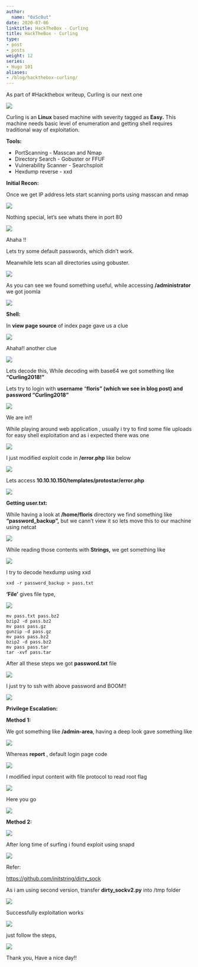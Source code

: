 ```yaml
---
author:
  name: "0xSc0ut"
date: 2020-07-06
linktitle: HackTheBox - Curling
title: HackTheBox - Curling
type:
- post
- posts
weight: 12
series:
- Hugo 101
aliases:
- /blog/hackthebox-curling/
---
```


As part of #Hackthebox writeup,  Curling is our next one


![](https://paper-attachments.dropbox.com/s_B3FF802273E2D519A69F0406B1A3CAD2CB372A8470F1152B728E4CD69E2CBB34_1594117588229_Screenshot+2020-07-07+at+3.55.29+PM.png)


Curling is an **Linux** based machine with severity tagged as **Easy.**  This machine needs basic level of enumeration and getting shell requires traditional way of exploitation.

**Tools:**


- PortScanning - Masscan and Nmap
- Directory Search - Gobuster or FFUF
- Vulnerability Scanner - Searchsploit
- Hexdump reverse - xxd

**Initial Recon:**

Once we get IP address lets start scanning ports using masscan and nmap


![](https://paper-attachments.dropbox.com/s_B3FF802273E2D519A69F0406B1A3CAD2CB372A8470F1152B728E4CD69E2CBB34_1594118146378_Screenshot+2020-07-07+at+4.05.33+PM.png)


Nothing special, let’s see whats there in port 80


![](https://paper-attachments.dropbox.com/s_B3FF802273E2D519A69F0406B1A3CAD2CB372A8470F1152B728E4CD69E2CBB34_1594118256691_Screenshot+2020-07-07+at+4.07.20+PM.png)


Ahaha !! 

Lets try some default passwords, which didn’t work.

Meanwhile lets scan all directories using gobuster.


![](https://paper-attachments.dropbox.com/s_B3FF802273E2D519A69F0406B1A3CAD2CB372A8470F1152B728E4CD69E2CBB34_1594118402714_Screenshot+2020-07-07+at+4.09.50+PM.png)


As you can see we found something useful, while accessing **/administrator** we got joomla


![](https://paper-attachments.dropbox.com/s_B3FF802273E2D519A69F0406B1A3CAD2CB372A8470F1152B728E4CD69E2CBB34_1594118545716_Screenshot+2020-07-07+at+4.12.14+PM.png)


**Shell:**

In **view page source** of index page gave us a clue


![](https://paper-attachments.dropbox.com/s_B3FF802273E2D519A69F0406B1A3CAD2CB372A8470F1152B728E4CD69E2CBB34_1594118701606_Screenshot+2020-07-07+at+4.13.33+PM.png)


Ahaha!! another clue


![](https://paper-attachments.dropbox.com/s_B3FF802273E2D519A69F0406B1A3CAD2CB372A8470F1152B728E4CD69E2CBB34_1594118753157_Screenshot+2020-07-07+at+4.15.34+PM.png)


Lets decode this, While decoding with base64 we got something like **“Curling2018!”**

Lets try to login with **username** “**floris” (which we see in blog post) and password “Curling2018”**


![](https://paper-attachments.dropbox.com/s_B3FF802273E2D519A69F0406B1A3CAD2CB372A8470F1152B728E4CD69E2CBB34_1594119155250_Screenshot+2020-07-07+at+4.22.26+PM.png)


We are in!!

While playing around web application , usually i try to find some file uploads for easy shell exploitation and as i expected there was one


![](https://paper-attachments.dropbox.com/s_B3FF802273E2D519A69F0406B1A3CAD2CB372A8470F1152B728E4CD69E2CBB34_1594119370886_Screenshot+2020-07-07+at+4.26.00+PM.png)


I just modified exploit code in **/error.php** like below


![](https://paper-attachments.dropbox.com/s_B3FF802273E2D519A69F0406B1A3CAD2CB372A8470F1152B728E4CD69E2CBB34_1594119491149_Screenshot+2020-07-07+at+4.27.19+PM.png)


Lets access **10.10.10.150/templates/protostar/error.php**


![](https://paper-attachments.dropbox.com/s_B3FF802273E2D519A69F0406B1A3CAD2CB372A8470F1152B728E4CD69E2CBB34_1594119737613_Screenshot+2020-07-07+at+4.32.06+PM.png)


**Getting user.txt:**

While having a look at **/home/floris** directory we find something like **“password_backup”,** but we cann’t view it so lets move this to our machine using netcat


![](https://paper-attachments.dropbox.com/s_B3FF802273E2D519A69F0406B1A3CAD2CB372A8470F1152B728E4CD69E2CBB34_1594121018395_Screenshot+2020-07-07+at+4.53.13+PM.png)


While reading those contents with **Strings,** we get something like


![](https://paper-attachments.dropbox.com/s_B3FF802273E2D519A69F0406B1A3CAD2CB372A8470F1152B728E4CD69E2CBB34_1594121161923_Screenshot+2020-07-07+at+4.55.03+PM.png)


I try to decode hexdump using xxd


    xxd -r password_backup > pass.txt

**‘File’** gives file type,


![](https://paper-attachments.dropbox.com/s_B3FF802273E2D519A69F0406B1A3CAD2CB372A8470F1152B728E4CD69E2CBB34_1594125780756_Screenshot+2020-07-07+at+6.12.46+PM.png)



    mv pass.txt pass.bz2
    bzip2 -d pass.bz2
    mv pass pass.gz
    gunzip -d pass.gz
    mv pass pass.bz2
    bzip2 -d pass.bz2
    mv pass pass.tar
    tar -xvf pass.tar

After all these steps we got **password.txt** file


![](https://paper-attachments.dropbox.com/s_B3FF802273E2D519A69F0406B1A3CAD2CB372A8470F1152B728E4CD69E2CBB34_1594125955362_Screenshot+2020-07-07+at+6.15.23+PM.png)


I just try to ssh with above password and BOOM!!


![](https://paper-attachments.dropbox.com/s_B3FF802273E2D519A69F0406B1A3CAD2CB372A8470F1152B728E4CD69E2CBB34_1594126076864_Screenshot+2020-07-07+at+6.17.47+PM.png)


**Privilege Escalation:**

**Method 1:**

We got something like **/admin-area**, having a deep look gave something like


![](https://paper-attachments.dropbox.com/s_B3FF802273E2D519A69F0406B1A3CAD2CB372A8470F1152B728E4CD69E2CBB34_1594126555533_Screenshot+2020-07-07+at+6.25.10+PM.png)


Whereas **report** , default login page code


![](https://paper-attachments.dropbox.com/s_B3FF802273E2D519A69F0406B1A3CAD2CB372A8470F1152B728E4CD69E2CBB34_1594126643887_Screenshot+2020-07-07+at+6.27.15+PM.png)


I modified input content with file protocol to read root flag


![](https://paper-attachments.dropbox.com/s_B3FF802273E2D519A69F0406B1A3CAD2CB372A8470F1152B728E4CD69E2CBB34_1594126758621_Screenshot+2020-07-07+at+6.28.44+PM.png)


Here you go 


![](https://paper-attachments.dropbox.com/s_B3FF802273E2D519A69F0406B1A3CAD2CB372A8470F1152B728E4CD69E2CBB34_1594126785647_Screenshot+2020-07-07+at+6.29.33+PM.png)


**Method 2:**


![](https://paper-attachments.dropbox.com/s_B3FF802273E2D519A69F0406B1A3CAD2CB372A8470F1152B728E4CD69E2CBB34_1594126859166_Screenshot+2020-07-07+at+6.30.45+PM.png)


After long time of surfing i found exploit using snapd


![](https://paper-attachments.dropbox.com/s_B3FF802273E2D519A69F0406B1A3CAD2CB372A8470F1152B728E4CD69E2CBB34_1594127778662_Screenshot+2020-07-07+at+6.46.09+PM.png)


Refer:


https://github.com/initstring/dirty_sock


As i am using second version, transfer **dirty_sockv2.py** into /tmp folder


![](https://paper-attachments.dropbox.com/s_B3FF802273E2D519A69F0406B1A3CAD2CB372A8470F1152B728E4CD69E2CBB34_1594127747763_Screenshot+2020-07-07+at+6.44.06+PM.png)


Successfully exploitation works


![](https://paper-attachments.dropbox.com/s_B3FF802273E2D519A69F0406B1A3CAD2CB372A8470F1152B728E4CD69E2CBB34_1594127855498_Screenshot+2020-07-07+at+6.47.17+PM.png)


just follow the steps,


![](https://paper-attachments.dropbox.com/s_B3FF802273E2D519A69F0406B1A3CAD2CB372A8470F1152B728E4CD69E2CBB34_1594128084791_Screenshot+2020-07-07+at+6.51.03+PM.png)


Thank you, Have a nice day!!

